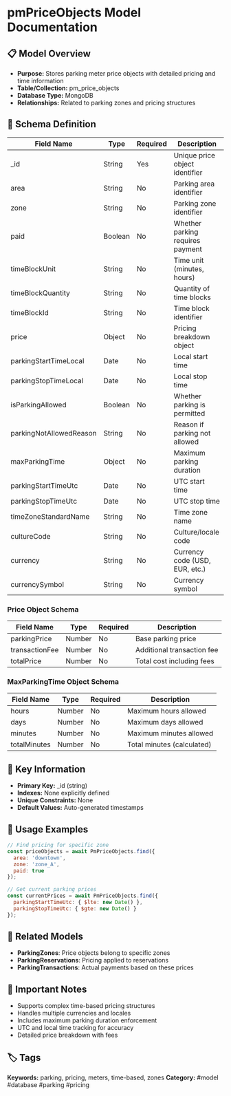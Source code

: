 # pmPriceObjects Model Documentation

## 📋 Model Overview
- **Purpose:** Stores parking meter price objects with detailed pricing and time information
- **Table/Collection:** pm_price_objects
- **Database Type:** MongoDB
- **Relationships:** Related to parking zones and pricing structures

## 🔧 Schema Definition
| **Field Name** | **Type** | **Required** | **Description** |
|----------------|----------|--------------|------------------|
| _id | String | Yes | Unique price object identifier |
| area | String | No | Parking area identifier |
| zone | String | No | Parking zone identifier |
| paid | Boolean | No | Whether parking requires payment |
| timeBlockUnit | String | No | Time unit (minutes, hours) |
| timeBlockQuantity | String | No | Quantity of time blocks |
| timeBlockId | String | No | Time block identifier |
| price | Object | No | Pricing breakdown object |
| parkingStartTimeLocal | Date | No | Local start time |
| parkingStopTimeLocal | Date | No | Local stop time |
| isParkingAllowed | Boolean | No | Whether parking is permitted |
| parkingNotAllowedReason | String | No | Reason if parking not allowed |
| maxParkingTime | Object | No | Maximum parking duration |
| parkingStartTimeUtc | Date | No | UTC start time |
| parkingStopTimeUtc | Date | No | UTC stop time |
| timeZoneStandardName | String | No | Time zone name |
| cultureCode | String | No | Culture/locale code |
| currency | String | No | Currency code (USD, EUR, etc.) |
| currencySymbol | String | No | Currency symbol |

### Price Object Schema
| **Field Name** | **Type** | **Required** | **Description** |
|----------------|----------|--------------|------------------|
| parkingPrice | Number | No | Base parking price |
| transactionFee | Number | No | Additional transaction fee |
| totalPrice | Number | No | Total cost including fees |

### MaxParkingTime Object Schema
| **Field Name** | **Type** | **Required** | **Description** |
|----------------|----------|--------------|------------------|
| hours | Number | No | Maximum hours allowed |
| days | Number | No | Maximum days allowed |
| minutes | Number | No | Maximum minutes allowed |
| totalMinutes | Number | No | Total minutes (calculated) |

## 🔑 Key Information
- **Primary Key:** _id (string)
- **Indexes:** None explicitly defined
- **Unique Constraints:** None
- **Default Values:** Auto-generated timestamps

## 📝 Usage Examples
```javascript
// Find pricing for specific zone
const priceObjects = await PmPriceObjects.find({
  area: 'downtown',
  zone: 'zone_A',
  paid: true
});

// Get current parking prices
const currentPrices = await PmPriceObjects.find({
  parkingStartTimeUtc: { $lte: new Date() },
  parkingStopTimeUtc: { $gte: new Date() }
});
```

## 🔗 Related Models
- **ParkingZones**: Price objects belong to specific zones
- **ParkingReservations**: Pricing applied to reservations
- **ParkingTransactions**: Actual payments based on these prices

## 📌 Important Notes
- Supports complex time-based pricing structures
- Handles multiple currencies and locales
- Includes maximum parking duration enforcement
- UTC and local time tracking for accuracy
- Detailed price breakdown with fees

## 🏷️ Tags
**Keywords:** parking, pricing, meters, time-based, zones
**Category:** #model #database #parking #pricing